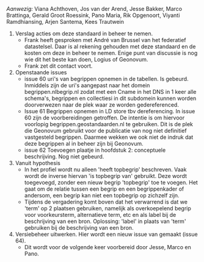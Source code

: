 *Aanwezig:* Viana Achthoven, Jos van der Arend, Jesse Bakker, Marco Brattinga, Gerald Groot Roessink, Pano Maria, Rik Opgenoort, Viyanti Ramdhiansing, Arjen Santema, Kees Trautwein

1. Verslag acties om deze standaard in beheer te nemen. 
   * Frank heeft gesproken met André van Brussel van het federatief datastelsel. Daar is al rekening gehouden met deze standaard en de kosten om deze in beheer te nemen. Enige punt van discussie is nog wie dit het beste kan doen, Logius of Geonovum. 
   * Frank zet dit contact voort.
3. Openstaande issues
   * issue 60 uri's van begrippen opnemen in de tabellen. Is gebeurd. Inmiddels zijn de uri's aangepast naar het domein begrippen.nlbegrip.nl zodat met een Cname in het DNS in 1 keer alle schema's, begrippen en collectiesi in dit subdomein kunnen worden doorverwezen naar de plek waar ze worden gedereferenced.  
   * Issue 61 Begrippen opnemen in LD store tbv dereferencing. In issue 60 zijn de voorbereidingen getroffen. De intentie is om hiervoor voorlopig begrippen.geostandaarden.nl te gebruiken. Dit is de plek die Geonovum gebruikt voor de publicatie van nog niet definitief vastgesteld begrippen. Daarmee wekken we ook niet de indruk dat deze begrippen al in beheer zijn bij Geonovum.
   * issue 62 Toevoegen plaatje in hoofdstuk 2: conceptuele beschrijving. Nog niet gebeurd.
4. Vanuit hypothesis
   * In het profiel wordt nu alleen 'heeft topbegrip' beschreven. Vaak wordt de inverse hiervan 'is topbegrip van' gebruikt. Deze wordt toegevoegd, zonder een nieuw begrip 'topbegrip' toe te voegen. Het gaat om de relatie tussen een begrip en een begrippenkader of andersom, een begrip kan niet een topbegrip op zichzelf zijn. 
   * Tijdens de vergadering komt boven dat het verwarrend is dat we 'term' op 2 plaatsen gebruiken, namelijk als overkoepelend begrip voor voorkeursterm, alternatieve term, etc en als label bij de beschrijving van een bron. Oplossing: 'label' in plaats van 'term' gebruiken bij de beschrijving van een bron.
5. Versiebeheer uitwerken. Hier wordt een nieuw issue van gemaakt (issue 64). 
   * Dit wordt voor de volgende keer voorbereid door Jesse, Marco en Pano. 
